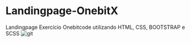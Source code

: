 # Landingpage-OnebitX
Landingpage Exercício Onebitcode utilizando HTML, CSS, BOOTSTRAP e SCSS
![git](https://user-images.githubusercontent.com/100648423/183226685-6a8a03fb-1d84-4afb-a62a-0d597e5a787f.JPG)
